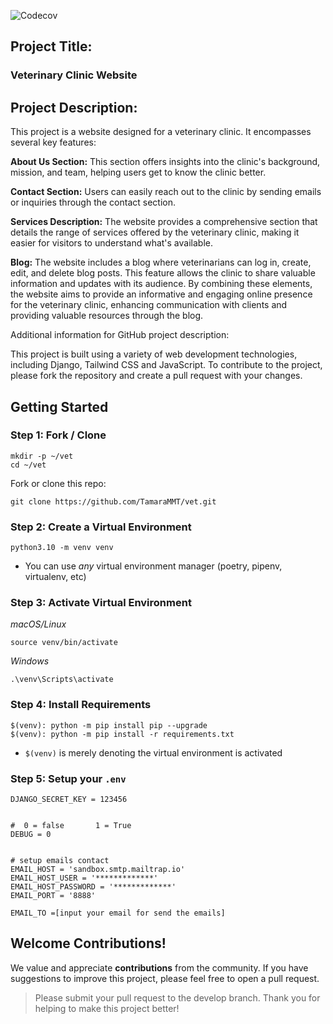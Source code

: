 ![Codecov](https://img.shields.io/codecov/c/github/tamarammt/vet)

## Project Title: 

### **Veterinary Clinic Website**

## Project Description:

This project is a website designed for a veterinary clinic. It encompasses several key features:

**About Us Section:** This section offers insights into the clinic's background, mission, and team, helping users get to know the clinic better.

**Contact Section:** Users can easily reach out to the clinic by sending emails or inquiries through the contact section.

**Services Description:** The website provides a comprehensive section that details the range of services offered by the veterinary clinic, making it easier for visitors to understand what's available.

**Blog:** The website includes a blog where veterinarians can log in, create, edit, and delete blog posts. This feature allows the clinic to share valuable information and updates with its audience.
By combining these elements, the website aims to provide an informative and engaging online presence for the veterinary clinic, enhancing communication with clients and providing valuable resources through the blog.

Additional information for GitHub project description:

This project is built using a variety of web development technologies, including Django, Tailwind CSS and JavaScript.
To contribute to the project, please fork the repository and create a pull request with your changes.



## Getting Started

### Step 1: Fork / Clone


```
mkdir -p ~/vet
cd ~/vet
```


Fork or clone this repo:

```
git clone https://github.com/TamaraMMT/vet.git
```


### Step 2: Create a Virtual Environment

```
python3.10 -m venv venv
```

- You can use _any_ virtual environment manager (poetry, pipenv, virtualenv, etc)



### Step 3: Activate Virtual Environment
_macOS/Linux_

```
source venv/bin/activate
```

_Windows_

```
.\venv\Scripts\activate
```



### Step 4: Install Requirements


```
$(venv): python -m pip install pip --upgrade
$(venv): python -m pip install -r requirements.txt
```

- `$(venv)` is merely denoting the virtual environment is activated




### Step 5: Setup your `.env`

```
DJANGO_SECRET_KEY = 123456


#  0 = false       1 = True
DEBUG = 0


# setup emails contact
EMAIL_HOST = 'sandbox.smtp.mailtrap.io'
EMAIL_HOST_USER = '*************'
EMAIL_HOST_PASSWORD = '*************'
EMAIL_PORT = '8888'

EMAIL_TO =[input your email for send the emails]
```


## Welcome Contributions!

We value and appreciate **contributions** from the community. If you have suggestions to improve this project, please feel free to open a pull request.

> Please submit your pull request to the develop branch.
Thank you for helping to make this project better!

